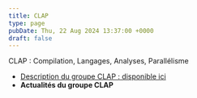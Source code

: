 ```yaml
---
title: CLAP
type: page
pubDate: Thu, 22 Aug 2024 13:37:00 +0000
draft: false
---
```


CLAP : Compilation, Langages, Analyses, Parallélisme

  * [Description du groupe CLAP : disponible ici](https://gdr-gpl-2013-2024.imag.fr/Groupes/CLAP/Description.html)
  * **Actualités du groupe CLAP**


